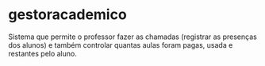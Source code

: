 # gestoracademico
Sistema que permite o professor fazer as chamadas (registrar as presenças dos alunos) e também controlar quantas aulas foram pagas, usada e restantes pelo aluno.
